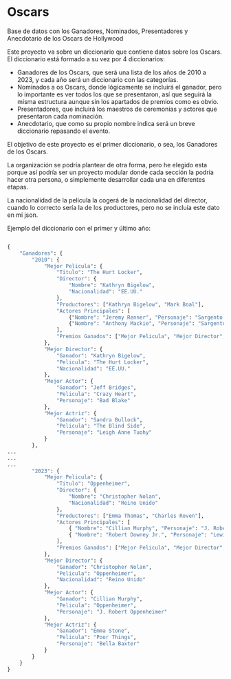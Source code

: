 # Oscars
Base de datos con los Ganadores, Nominados, Presentadores y Anecdotario de los Oscars de Hollywood

Este proyecto va sobre un diccionario que contiene datos sobre los Oscars. El diccionario está formado a su vez por 4 diccionarios:

- Ganadores de los Oscars, que será una lista de los años de 2010 a 2023, y cada año será un diccionario con las categorías.
- Nominados a os Oscars, donde lógicamente se incluirá el ganador, pero lo importante es ver todos los que se presentaron, así que seguirá la misma estructura aunque sin los apartados de premios como es obvio.
- Presentadores, que incluirá los maestros de ceremonias y actores que presentaron cada nominación.
- Anecdotario, que como su propio nombre indica será un breve diccionario repasando el evento.

El objetivo de este proyecto es el primer diccionario, o sea, los Ganadores de los Oscars.

La organización se podría plantear de otra forma, pero he elegido esta porque así podría ser un proyecto modular donde cada sección la podría hacer otra persona, o simplemente desarrollar cada una en diferentes etapas.

La nacionalidad de la película la cogerá de la nacionalidad del director, cuando lo correcto sería la de los productores, pero no se incluía este dato en mi json.

Ejemplo del diccionario con el primer y último año:

```python

{
    "Ganadores": {
        "2010": {
            "Mejor Pelicula": {
                "Titulo": "The Hurt Locker",
                "Director": {
                    "Nombre": "Kathryn Bigelow",
                    "Nacionalidad": "EE.UU."
                },
                "Productores": ["Kathryn Bigelow", "Mark Boal"],
                "Actores Principales": [
                    {"Nombre": "Jeremy Renner", "Personaje": "Sargento William James"},
                    {"Nombre": "Anthony Mackie", "Personaje": "Sargento J.T. Sanborn"}
                ],
                "Premios Ganados": ["Mejor Pelicula", "Mejor Director", "Mejor Guion Original"]
            },
            "Mejor Director": {
                "Ganador": "Kathryn Bigelow",
                "Pelicula": "The Hurt Locker",
                "Nacionalidad": "EE.UU."
            },
            "Mejor Actor": {
                "Ganador": "Jeff Bridges",
                "Pelicula": "Crazy Heart",
                "Personaje": "Bad Blake"
            },
            "Mejor Actriz": {
                "Ganador": "Sandra Bullock",
                "Pelicula": "The Blind Side",
                "Personaje": "Leigh Anne Tuohy"
            }
        },
...
...
...
        "2023": {
            "Mejor Pelicula": {
                "Titulo": "Oppenheimer",
                "Director": {
                    "Nombre": "Christopher Nolan",
                    "Nacionalidad": "Reino Unido"
                },
                "Productores": ["Emma Thomas", "Charles Roven"],
                "Actores Principales": [
                    { "Nombre": "Cillian Murphy", "Personaje": "J. Robert Oppenheimer" },
                    { "Nombre": "Robert Downey Jr.", "Personaje": "Lewis Strauss" }
                ],
                "Premios Ganados": ["Mejor Pelicula", "Mejor Director", "Mejor Actor (Cillian Murphy)", "Mejor Actor de Reparto (Robert Downey Jr.)"]
            },
            "Mejor Director": {
                "Ganador": "Christopher Nolan",
                "Pelicula": "Oppenheimer",
                "Nacionalidad": "Reino Unido"
            },
            "Mejor Actor": {
                "Ganador": "Cillian Murphy",
                "Pelicula": "Oppenheimer",
                "Personaje": "J. Robert Oppenheimer"
            },
            "Mejor Actriz": {
                "Ganador": "Emma Stone",
                "Pelicula": "Poor Things",
                "Personaje": "Bella Baxter"
            }
        }
    }
}

```
